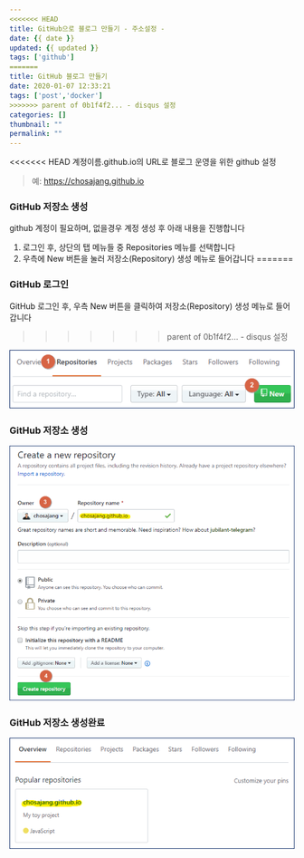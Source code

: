 ```yaml
---
<<<<<<< HEAD
title: GitHub으로 블로그 만들기 - 주소설정 -
date: {{ date }}
updated: {{ updated }}
tags: ['github']
=======
title: GitHub 블로그 만들기
date: 2020-01-07 12:33:21
tags: ['post','docker']
>>>>>>> parent of 0b1f4f2... - disqus 설정
categories: []
thumbnail: ""
permalink: ""
---
```


<<<<<<< HEAD
계정이름.github.io의 URL로 블로그 운영을 위한 github 설정

<!-- more  -->
 > 예: https://chosajang.github.io 

### GitHub 저장소 생성

github 계정이 필요하며, 없을경우 계정 생성 후 아래 내용을 진행합니다

1. 로그인 후, 상단의 탭 메뉴들 중 Repositories 메뉴를 선택합니다
2. 우측에 New 버튼을 눌러 저장소(Repository) 생성 메뉴로 들어갑니다
=======
<!-- excerpt -->
### GitHub 로그인 
GitHub 로그인 후, 우측 New 버튼을 클릭하여 저장소(Repository) 생성 메뉴로 들어갑니다
>>>>>>> parent of 0b1f4f2... - disqus 설정

<img src="/image/github.blog.create/01.gif" />

<!-- more -->
### GitHub 저장소 생성

<img src="/image/github.blog.create/02.gif" />

### GitHub 저장소 생성완료

<img src="/image/github.blog.create/03.gif" />


<!-- toc -->